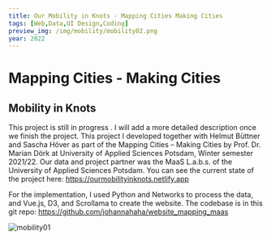 ```yaml
---
title: Our Mobility in Knots - Mapping Cities Making Cities
tags: [Web,Data,UI Design,Coding]
preview_img: /img/mobility/mobility02.png
year: 2022
---
```


# Mapping Cities - Making Cities
## Mobility in Knots

This project is still in progress
. 
I will add a more detailed description once we finish the project.
This project I developed together with Helmut Büttner and Sascha Höver as part of the Mapping Cities – Making Cities by Prof. Dr. Marian Dörk at University of Applied Sciences Potsdam, Winter semester 2021/22. Our data and project partner was the MaaS L.a.b.s. of the University of Applied Sciences Potsdam. 
You can see the current state of the project here: https://ourmobilityinknots.netlify.app

For the implementation, I used Python and Networks to process the data, and Vue.js, D3, and Scrollama to create the website. The codebase is in this git repo: https://github.com/johannahaha/website_mapping_maas


![mobility01](/img/mobility/mobility02.png)